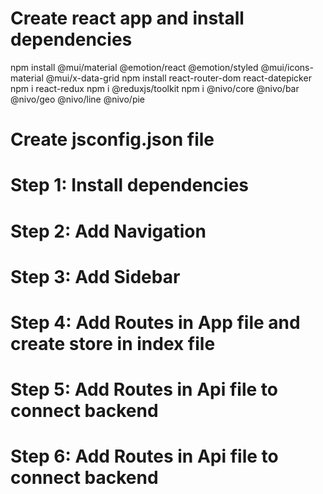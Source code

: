 # Create react app and install dependencies

npm install @mui/material @emotion/react @emotion/styled @mui/icons-material @mui/x-data-grid
npm install react-router-dom react-datepicker
npm i react-redux
npm i @reduxjs/toolkit
npm i @nivo/core @nivo/bar @nivo/geo @nivo/line @nivo/pie

# Create jsconfig.json file

# Step 1: Install dependencies

# Step 2: Add Navigation

# Step 3: Add Sidebar

# Step 4: Add Routes in App file and create store in index file

# Step 5: Add Routes in Api file to connect backend

# Step 6: Add Routes in Api file to connect backend
